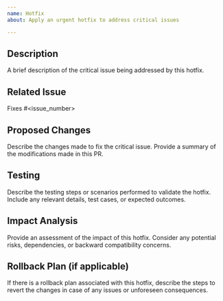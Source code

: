 ```yaml
---
name: Hotfix
about: Apply an urgent hotfix to address critical issues

---
```


## Description
A brief description of the critical issue being addressed by this hotfix.

## Related Issue
<!-- Reference the issue number(s) being addressed by this pull request -->
Fixes #<issue_number>

## Proposed Changes
Describe the changes made to fix the critical issue. Provide a summary of the modifications made in this PR.

## Testing
Describe the testing steps or scenarios performed to validate the hotfix. Include any relevant details, test cases, or expected outcomes.

## Impact Analysis
Provide an assessment of the impact of this hotfix. Consider any potential risks, dependencies, or backward compatibility concerns.

## Rollback Plan (if applicable)
If there is a rollback plan associated with this hotfix, describe the steps to revert the changes in case of any issues or unforeseen consequences.

<!-- Feel free to add any other relevant sections or remove any that are not applicable to your project. -->
